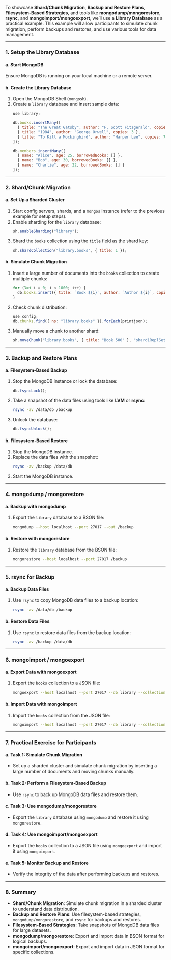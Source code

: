 

To showcase **Shard/Chunk Migration**, **Backup and Restore Plans**, **Filesystem-Based Strategies**, and tools like **mongodump/mongorestore**, **rsync**, and **mongoimport/mongoexport**, we’ll use a **Library Database** as a practical example. This example will allow participants to simulate chunk migration, perform backups and restores, and use various tools for data management.

---

### **1. Setup the Library Database**

#### **a. Start MongoDB**
Ensure MongoDB is running on your local machine or a remote server.

#### **b. Create the Library Database**
1. Open the MongoDB Shell (`mongosh`).
2. Create a `library` database and insert sample data:
   ```javascript
   use library;

   db.books.insertMany([
     { title: "The Great Gatsby", author: "F. Scott Fitzgerald", copies: 5 },
     { title: "1984", author: "George Orwell", copies: 3 },
     { title: "To Kill a Mockingbird", author: "Harper Lee", copies: 7 }
   ]);

   db.members.insertMany([
     { name: "Alice", age: 25, borrowedBooks: [] },
     { name: "Bob", age: 30, borrowedBooks: [] },
     { name: "Charlie", age: 22, borrowedBooks: [] }
   ]);
   ```

---

### **2. Shard/Chunk Migration**

#### **a. Set Up a Sharded Cluster**
1. Start config servers, shards, and a `mongos` instance (refer to the previous example for setup steps).
2. Enable sharding for the `library` database:
   ```javascript
   sh.enableSharding("library");
   ```
3. Shard the `books` collection using the `title` field as the shard key:
   ```javascript
   sh.shardCollection("library.books", { title: 1 });
   ```

#### **b. Simulate Chunk Migration**
1. Insert a large number of documents into the `books` collection to create multiple chunks:
   ```javascript
   for (let i = 0; i < 1000; i++) {
     db.books.insert({ title: `Book ${i}`, author: `Author ${i}`, copies: 1 });
   }
   ```
2. Check chunk distribution:
   ```javascript
   use config;
   db.chunks.find({ ns: "library.books" }).forEach(printjson);
   ```
3. Manually move a chunk to another shard:
   ```javascript
   sh.moveChunk("library.books", { title: "Book 500" }, "shard1ReplSet");
   ```

---

### **3. Backup and Restore Plans**

#### **a. Filesystem-Based Backup**
1. Stop the MongoDB instance or lock the database:
   ```javascript
   db.fsyncLock();
   ```
2. Take a snapshot of the data files using tools like **LVM** or **rsync**:
   ```bash
   rsync -av /data/db /backup
   ```
3. Unlock the database:
   ```javascript
   db.fsyncUnlock();
   ```

#### **b. Filesystem-Based Restore**
1. Stop the MongoDB instance.
2. Replace the data files with the snapshot:
   ```bash
   rsync -av /backup /data/db
   ```
3. Start the MongoDB instance.

---

### **4. mongodump / mongorestore**

#### **a. Backup with mongodump**
1. Export the `library` database to a BSON file:
   ```bash
   mongodump --host localhost --port 27017 --out /backup
   ```

#### **b. Restore with mongorestore**
1. Restore the `library` database from the BSON file:
   ```bash
   mongorestore --host localhost --port 27017 /backup
   ```

---

### **5. rsync for Backup**

#### **a. Backup Data Files**
1. Use `rsync` to copy MongoDB data files to a backup location:
   ```bash
   rsync -av /data/db /backup
   ```

#### **b. Restore Data Files**
1. Use `rsync` to restore data files from the backup location:
   ```bash
   rsync -av /backup /data/db
   ```

---

### **6. mongoimport / mongoexport**

#### **a. Export Data with mongoexport**
1. Export the `books` collection to a JSON file:
   ```bash
   mongoexport --host localhost --port 27017 --db library --collection books --out /backup/books.json
   ```

#### **b. Import Data with mongoimport**
1. Import the `books` collection from the JSON file:
   ```bash
   mongoimport --host localhost --port 27017 --db library --collection books --file /backup/books.json
   ```

---

### **7. Practical Exercise for Participants**

#### **a. Task 1: Simulate Chunk Migration**
- Set up a sharded cluster and simulate chunk migration by inserting a large number of documents and moving chunks manually.

#### **b. Task 2: Perform a Filesystem-Based Backup**
- Use `rsync` to back up MongoDB data files and restore them.

#### **c. Task 3: Use mongodump/mongorestore**
- Export the `library` database using `mongodump` and restore it using `mongorestore`.

#### **d. Task 4: Use mongoimport/mongoexport**
- Export the `books` collection to a JSON file using `mongoexport` and import it using `mongoimport`.

#### **e. Task 5: Monitor Backup and Restore**
- Verify the integrity of the data after performing backups and restores.

---

### **8. Summary**

- **Shard/Chunk Migration**: Simulate chunk migration in a sharded cluster to understand data distribution.
- **Backup and Restore Plans**: Use filesystem-based strategies, `mongodump/mongorestore`, and `rsync` for backups and restores.
- **Filesystem-Based Strategies**: Take snapshots of MongoDB data files for large datasets.
- **mongodump/mongorestore**: Export and import data in BSON format for logical backups.
- **mongoimport/mongoexport**: Export and import data in JSON format for specific collections.

